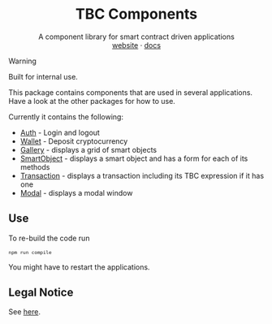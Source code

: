 <div align="center">
  <h1>TBC Components</h1>
  <p>
    A component library for smart contract driven applications
    <br />
    <a href="http://bitcoincomputer.io/">website</a> &#183; <a href="http://docs.bitcoincomputer.io/">docs</a>
  </p>
</div>

> [!WARNING]
> Built for internal use.

This package contains components that are used in several applications. Have a look at the other packages for how to use.

Currently it contains the following:
* [Auth](./src/Auth.tsx) - Login and logout
* [Wallet](./src/Wallet.tsx) - Deposit cryptocurrency 
* [Gallery](./src/Gallery.tsx) - displays a grid of smart objects
* [SmartObject](./src/SmartObject.tsx) - displays a smart object and has a form for each of its methods
* [Transaction](./src/Transaction.tsx) - displays a transaction including its TBC expression if it has one
* [Modal](./src/Wallet.tsx) - displays a modal window

## Use

To re-build the code run 

<font size=1>

```js
npm run compile
```

</font>

You might have to restart the applications.

## Legal Notice

See [here](https://github.com/bitcoin-computer/monorepo/tree/main/packages/lib#legal-notice).